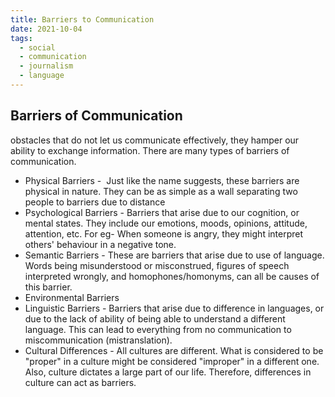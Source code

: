 ```yaml
---
title: Barriers to Communication
date: 2021-10-04
tags:
  - social
  - communication
  - journalism
  - language
---
```

## Barriers of Communication
obstacles that do not let us communicate effectively, they hamper our ability to exchange information. There are many types of barriers of communication.

- Physical Barriers -  Just like the name suggests, these barriers are physical in nature. They can be as simple as a wall separating two people to barriers due to distance
- Psychological Barriers - Barriers that arise due to our cognition, or mental states. They include our emotions, moods, opinions, attitude, attention, etc. For eg- When someone is angry, they might interpret others' behaviour in a negative tone.
- Semantic Barriers - These are barriers that arise due to use of language. Words being misunderstood or misconstrued, figures of speech interpreted wrongly, and homophones/homonyms, can all be causes of this barrier.
- Environmental Barriers
- Linguistic Barriers - Barriers that arise due to difference in languages, or due to the lack of ability of being able to understand a different language. This can lead to everything from no communication to miscommunication (mistranslation).
- Cultural Differences - All cultures are different. What is considered to be "proper" in a culture might be considered "improper" in a different one. Also, culture dictates a large part of our life. Therefore, differences in culture can act as barriers.